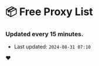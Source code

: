 # :package: Free Proxy List
### Updated every 15 minutes.

- Last updated: `2024-08-31 07:10`

:heart:
